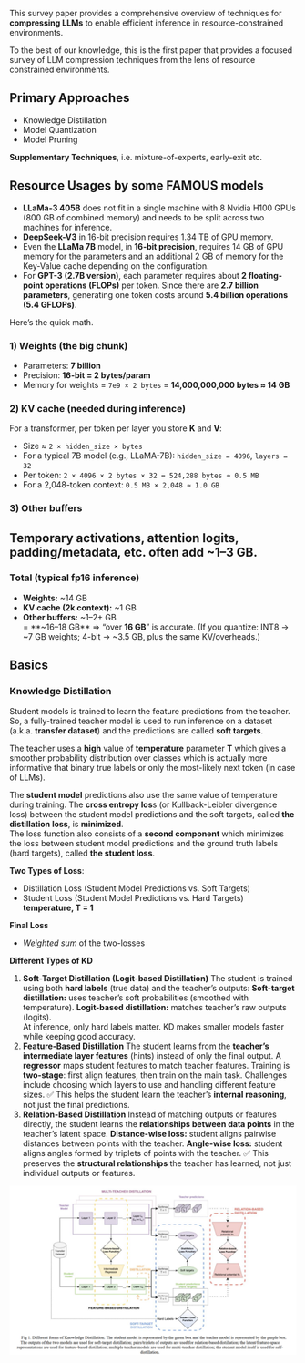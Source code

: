 This survey paper provides a comprehensive overview of techniques for **compressing LLMs** to enable efficient inference in resource-constrained environments. 

To the best of our knowledge, this is the first paper that provides a focused survey of LLM compression techniques from the lens of resource constrained environments.

## Primary Approaches
- Knowledge Distillation
- Model Quantization
- Model Pruning

**Supplementary Techniques**, i.e. mixture-of-experts, early-exit etc.

## Resource Usages by some FAMOUS models
- **LLaMa-3 405B** does not fit in a single machine with 8 Nvidia H100 GPUs (800 GB of combined memory) and needs to be split across two machines for inference.
- **DeepSeek-V3** in 16-bit precision requires 1.34 TB of GPU memory.
- Even the **LLaMa 7B** model, in **16-bit precision**, requires 14 GB of GPU memory for the parameters and an additional 2 GB of memory for the Key-Value cache depending on the configuration.
- For **GPT-3 (2.7B version)**, each parameter requires about **2 floating-point operations (FLOPs)** per token.
  Since there are **2.7 billion parameters**, generating one token costs around **5.4 billion operations (5.4 GFLOPs)**.

Here’s the quick math.
### 1) Weights (the big chunk)
- Parameters: **7 billion**
- Precision: **16-bit = 2 bytes/param**
- Memory for weights = `7e9 × 2 bytes` = **14,000,000,000 bytes ≈ 14 GB**
### 2) KV cache (needed during inference)
For a transformer, per token per layer you store **K** and **V**:
- Size ≈ `2 × hidden_size × bytes`
- For a typical 7B model (e.g., LLaMA-7B): `hidden_size = 4096`, `layers = 32`
- Per token: `2 × 4096 × 2 bytes × 32 = 524,288 bytes ≈ 0.5 MB`
- For a 2,048-token context: `0.5 MB × 2,048 ≈ 1.0 GB`
### 3) Other buffers
Temporary activations, attention logits, padding/metadata, etc. often add **~1–3 GB**.
---
### Total (typical fp16 inference)
- **Weights:** ~14 GB
- **KV cache (2k context):** ~1 GB
- **Other buffers:** ~1–2+ GB  
    = **~16–18 GB** ⇒ “over **16 GB**” is accurate.
(If you quantize: INT8 → ~7 GB weights; 4-bit → ~3.5 GB, plus the same KV/overheads.)

## Basics

### Knowledge Distillation
Student models is trained to learn the feature predictions from the teacher. So, a fully-trained teacher model is used to run inference on a dataset (a.k.a. **transfer dataset**) and the predictions are called **soft targets**. 

The teacher uses a **high** value of **temperature** parameter **T** which gives a smoother probability distribution over classes which is actually more informative that binary true labels or only the most-likely next token (in case of LLMs).

The **student model** predictions also use the same value of temperature during training. The **cross entropy los**s (or Kullback-Leibler divergence loss) between the student model predictions and the soft targets, called **the distillation loss**, is **minimized**. \
The loss function also consists of a **second component** which minimizes the loss between student model predictions and the ground truth labels (hard targets), called **the student loss**.

**Two Types of Loss**:
- Distillation Loss (Student Model Predictions vs. Soft Targets)
- Student Loss (Student Model Predictions vs. Hard Targets)
  **temperature, T = 1**

**Final Loss**
- *Weighted sum* of the two-losses

**Different Types of KD**
1. **Soft-Target Distillation (Logit-based Distillation)**
   The student is trained using both **hard labels** (true data) and the teacher’s outputs:
   **Soft-target distillation:** uses teacher’s soft probabilities (smoothed with temperature). **Logit-based distillation:** matches teacher’s raw outputs (logits).  
    At inference, only hard labels matter. KD makes smaller models faster while keeping good accuracy.
2. **Feature-Based Distillation**
   The student learns from the **teacher’s intermediate layer features** (hints) instead of only the final output.
   A **regressor** maps student features to match teacher features. Training is **two-stage**: first align features, then train on the main task. Challenges include choosing which layers to use and handling different feature sizes.
   ✅ This helps the student learn the teacher’s **internal reasoning**, not just the final predictions.
3. **Relation-Based Distillation**
   Instead of matching outputs or features directly, the student learns the **relationships between data points** in the teacher’s latent space.
   **Distance-wise loss:** student aligns pairwise distances between points with the teacher. **Angle-wise loss:** student aligns angles formed by triplets of points with the teacher.
   ✅ This preserves the **structural relationships** the teacher has learned, not just individual outputs or features.

![Different form of KD](assets/Different_forms_of_KD.png)